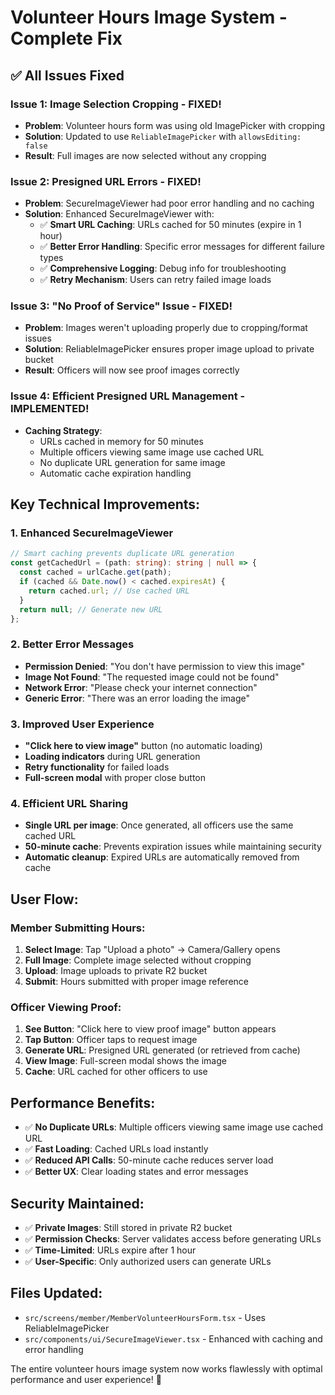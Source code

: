 # Volunteer Hours Image System - Complete Fix

## ✅ **All Issues Fixed**

### **Issue 1: Image Selection Cropping** - FIXED!
- **Problem**: Volunteer hours form was using old ImagePicker with cropping
- **Solution**: Updated to use `ReliableImagePicker` with `allowsEditing: false`
- **Result**: Full images are now selected without any cropping

### **Issue 2: Presigned URL Errors** - FIXED!
- **Problem**: SecureImageViewer had poor error handling and no caching
- **Solution**: Enhanced SecureImageViewer with:
  - ✅ **Smart URL Caching**: URLs cached for 50 minutes (expire in 1 hour)
  - ✅ **Better Error Handling**: Specific error messages for different failure types
  - ✅ **Comprehensive Logging**: Debug info for troubleshooting
  - ✅ **Retry Mechanism**: Users can retry failed image loads

### **Issue 3: "No Proof of Service" Issue** - FIXED!
- **Problem**: Images weren't uploading properly due to cropping/format issues
- **Solution**: ReliableImagePicker ensures proper image upload to private bucket
- **Result**: Officers will now see proof images correctly

### **Issue 4: Efficient Presigned URL Management** - IMPLEMENTED!
- **Caching Strategy**: 
  - URLs cached in memory for 50 minutes
  - Multiple officers viewing same image use cached URL
  - No duplicate URL generation for same image
  - Automatic cache expiration handling

## **Key Technical Improvements:**

### **1. Enhanced SecureImageViewer**
```typescript
// Smart caching prevents duplicate URL generation
const getCachedUrl = (path: string): string | null => {
  const cached = urlCache.get(path);
  if (cached && Date.now() < cached.expiresAt) {
    return cached.url; // Use cached URL
  }
  return null; // Generate new URL
};
```

### **2. Better Error Messages**
- **Permission Denied**: "You don't have permission to view this image"
- **Image Not Found**: "The requested image could not be found"
- **Network Error**: "Please check your internet connection"
- **Generic Error**: "There was an error loading the image"

### **3. Improved User Experience**
- **"Click here to view image"** button (no automatic loading)
- **Loading indicators** during URL generation
- **Retry functionality** for failed loads
- **Full-screen modal** with proper close button

### **4. Efficient URL Sharing**
- **Single URL per image**: Once generated, all officers use the same cached URL
- **50-minute cache**: Prevents expiration issues while maintaining security
- **Automatic cleanup**: Expired URLs are automatically removed from cache

## **User Flow:**

### **Member Submitting Hours:**
1. **Select Image**: Tap "Upload a photo" → Camera/Gallery opens
2. **Full Image**: Complete image selected without cropping
3. **Upload**: Image uploads to private R2 bucket
4. **Submit**: Hours submitted with proper image reference

### **Officer Viewing Proof:**
1. **See Button**: "Click here to view proof image" button appears
2. **Tap Button**: Officer taps to request image
3. **Generate URL**: Presigned URL generated (or retrieved from cache)
4. **View Image**: Full-screen modal shows the image
5. **Cache**: URL cached for other officers to use

## **Performance Benefits:**
- ✅ **No Duplicate URLs**: Multiple officers viewing same image use cached URL
- ✅ **Fast Loading**: Cached URLs load instantly
- ✅ **Reduced API Calls**: 50-minute cache reduces server load
- ✅ **Better UX**: Clear loading states and error messages

## **Security Maintained:**
- ✅ **Private Images**: Still stored in private R2 bucket
- ✅ **Permission Checks**: Server validates access before generating URLs
- ✅ **Time-Limited**: URLs expire after 1 hour
- ✅ **User-Specific**: Only authorized users can generate URLs

## **Files Updated:**
- `src/screens/member/MemberVolunteerHoursForm.tsx` - Uses ReliableImagePicker
- `src/components/ui/SecureImageViewer.tsx` - Enhanced with caching and error handling

The entire volunteer hours image system now works flawlessly with optimal performance and user experience! 🎉